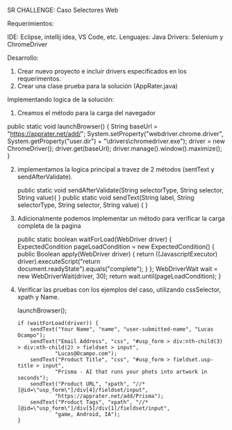 SR CHALLENGE: Caso Selectores Web

Requerimientos:

IDE: Eclipse, intellij idea, VS Code, etc.
Lenguajes: Java
Drivers: Selenium y ChromeDriver

Desarrollo:

1. Crear nuevo proyecto e incluir drivers especificados en los requerimentos.
2. Crear una clase prueba para la solución (AppRater.java) 

Implementando logica de la solución:

1. Creamos el método para la carga del navegador

  public static void launchBrowser() {
        String baseUrl = "https://apprater.net/add/";
        System.setProperty("webdriver.chrome.driver", System.getProperty("user.dir") + "\\drivers\\chromedriver.exe");
        driver = new ChromeDriver();
        driver.get(baseUrl);
        driver.manage().window().maximize();
  }
  
2. implementamos la logica principal a travez de 2 métodos (sentText y sendAfterValidate).

    public static void sendAfterValidate(String selectorType, String selector, String value){
    }
    public static void sendText(String label, String selectorType, String selector, String value) {
    }
    
    
 3. Adicionalmente podemos implementar un método para verificar la carga completa de la pagina
  
    public static boolean waitForLoad(WebDriver driver) {
        ExpectedCondition<Boolean> pageLoadCondition = new ExpectedCondition<Boolean>() {
            public Boolean apply(WebDriver driver) {
                return ((JavascriptExecutor) driver).executeScript("return document.readyState").equals("complete");
            }
        };
        WebDriverWait wait = new WebDriverWait(driver, 30);
        return wait.until(pageLoadCondition);
    }
 4. Verificar las pruebas con los ejemplos del caso, utilizando cssSelector, xpath y Name.
 
    launchBrowser();

        if (waitForLoad(driver)) {
            sendText("Your Name", "name", "user-submitted-name", "Lucas Ocampo");
            sendText("Email Address", "css", "#usp_form > div:nth-child(3) > div:nth-child(2) > fieldset > input",
                    "Lucas@Ocampo.com");
            sendText("Product Title", "css", "#usp_form > fieldset.usp-title > input",
                    "Prisma - AI that runs your phots into artwork in seconds");
            sendText("Product URL", "xpath", "//*[@id=\"usp_form\"]/div[4]/fieldset/input",
                    "https://apprater.net/add/Prisma");
            sendText("Product Tags", "xpath", "//*[@id=\"usp_form\"]/div[5]/div[1]/fieldset/input",
                    "game, Android, IA");
        }
  




